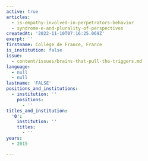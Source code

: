 ```yaml
---
active: true
articles:
  - is-empathy-involved-in-perpetrators-behavior
  - syndrome-e-and-plurality-of-perspectives
createdAt: '2022-11-10T07:16:25.069Z'
exerpt: ''
firstname: Collège de France, France
is_institution: false
issue:
  - content/issues/brains-that-pull-the-triggers.md
language:
  - null
  - null
lastname: 'FALSE'
positions_and_institutions:
  - institution: ''
    positions:
      - ''
titles_and_institution:
  '0':
    institution: ''
    titles:
      - ''
years:
  - 2015

---
```

